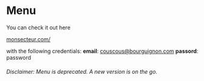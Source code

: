 # Menu

You can check it out here

[monsecteur.com/](https://www.monsecteur.com/)

with the following credentials:
**email**: couscous@bourguignon.com
**passord**: password


###### Disclaimer: Menu is deprecated. A new version is on the go.
